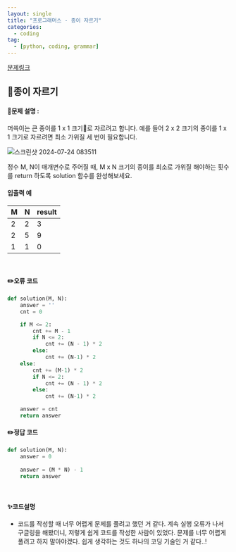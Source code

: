 ```yaml
---
layout: single
title: "프로그래머스 - 종이 자르기"
categories: 
  - coding
tag:
  - [python, coding, grammar]
--- 
```

[문제링크](https://school.programmers.co.kr/learn/courses/30/lessons/120922)  

## 📌종이 자르기
#### 📖문제 설명 :  
머쓱이는 큰 종이를 1 x 1 크기로 자르려고 합니다. 예를 들어 2 x 2 크기의 종이를 1 x 1 크기로 자르려면 최소 가위질 세 번이 필요합니다.

![스크린샷 2024-07-24 083511](https://github.com/user-attachments/assets/24b66b8c-a172-406e-996e-6e035f7bcc80)

정수 M, N이 매개변수로 주어질 때, M x N 크기의 종이를 최소로 가위질 해야하는 횟수를 return 하도록 solution 함수를 완성해보세요.
#### 입출력 예 

|M|N|result|
|---|---|---|
|2|2|3|
|2|5|9|
|1|1|0|

<br>

#### ✏️오류 코드 
```python
def solution(M, N):
    answer = ''
    cnt = 0

    if M <= 2:
        cnt += M - 1
        if N <= 2:
            cnt += (N - 1) * 2
        else:
            cnt += (N-1) * 2
    else:
        cnt += (M-1) * 2
        if N <= 2:
            cnt += (N - 1) * 2
        else:
            cnt += (N-1) * 2

    answer = cnt
    return answer
```

#### ✏️정답 코드
```python
def solution(M, N):
    answer = 0
    
    answer = (M * N) - 1
    return answer
```

<br>

#### ✨코드설명
- 코드를 작성할 때 너무 어렵게 문제를 풀려고 했던 거 같다. 계속 실행 오류가 나서 구글링을 해봤더니,
  저렇게 쉽게 코드를 작성한 사람이 있었다. 문제를 너무 어렵게 풀려고 하지 말아야겠다. 쉽게 생각하는 것도 하나의 코딩 기술인 거 같다..!
